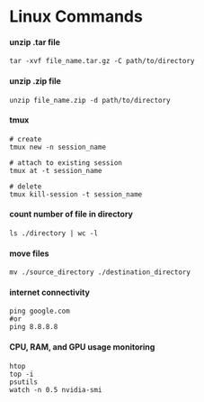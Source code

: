 # Linux Commands

#### unzip .tar file

```
tar -xvf file_name.tar.gz -C path/to/directory
```

#### unzip .zip file

```
unzip file_name.zip -d path/to/directory
```

#### tmux

```
# create
tmux new -n session_name

# attach to existing session
tmux at -t session_name

# delete
tmux kill-session -t session_name
```
#### count number of file in directory

```
ls ./directory | wc -l
```
#### move files

```
mv ./source_directory ./destination_directory
```

#### internet connectivity

```
ping google.com
#or
ping 8.8.8.8
```

#### CPU, RAM, and GPU usage monitoring

```
htop
top -i
psutils
watch -n 0.5 nvidia-smi
```
